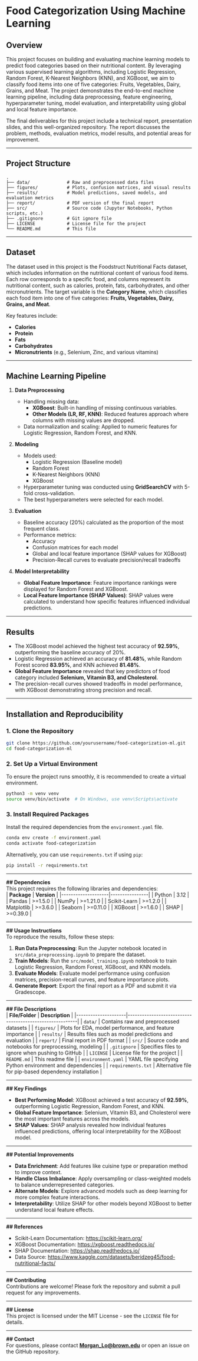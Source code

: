 # Food Categorization Using Machine Learning  

## Overview  
This project focuses on building and evaluating machine learning models to predict food categories based on their nutritional content. By leveraging various supervised learning algorithms, including Logistic Regression, Random Forest, K-Nearest Neighbors (KNN), and XGBoost, we aim to classify food items into one of five categories: Fruits, Vegetables, Dairy, Grains, and Meat. The project demonstrates the end-to-end machine learning pipeline, including data preprocessing, feature engineering, hyperparameter tuning, model evaluation, and interpretability using global and local feature importance.  

The final deliverables for this project include a technical report, presentation slides, and this well-organized repository. The report discusses the problem, methods, evaluation metrics, model results, and potential areas for improvement.  

---

## Project Structure  
```
.
├── data/              # Raw and preprocessed data files
├── figures/           # Plots, confusion matrices, and visual results
├── results/           # Model predictions, saved models, and evaluation metrics
├── report/            # PDF version of the final report
├── src/               # Source code (Jupyter Notebooks, Python scripts, etc.)
├── .gitignore         # Git ignore file
├── LICENSE            # License file for the project
└── README.md          # This file
```

---

## Dataset  
The dataset used in this project is the Foodstruct Nutritional Facts dataset, which includes information on the nutritional content of various food items. Each row corresponds to a specific food, and columns represent its nutritional content, such as calories, protein, fats, carbohydrates, and other micronutrients. The target variable is the **Category Name**, which classifies each food item into one of five categories: **Fruits, Vegetables, Dairy, Grains, and Meat**.  

Key features include:  
- **Calories**  
- **Protein**  
- **Fats**  
- **Carbohydrates**  
- **Micronutrients** (e.g., Selenium, Zinc, and various vitamins)  

---

## Machine Learning Pipeline  
1. **Data Preprocessing**  
   - Handling missing data:  
     - **XGBoost**: Built-in handling of missing continuous variables.  
     - **Other Models (LR, RF, KNN)**: Reduced features approach where columns with missing values are dropped.  
   - Data normalization and scaling: Applied to numeric features for Logistic Regression, Random Forest, and KNN.  

2. **Modeling**  
   - Models used:  
     - Logistic Regression (Baseline model)  
     - Random Forest  
     - K-Nearest Neighbors (KNN)  
     - XGBoost  
   - Hyperparameter tuning was conducted using **GridSearchCV** with 5-fold cross-validation.  
   - The best hyperparameters were selected for each model.  

3. **Evaluation**  
   - Baseline accuracy (20%) calculated as the proportion of the most frequent class.  
   - Performance metrics:  
     - Accuracy  
     - Confusion matrices for each model  
     - Global and local feature importance (SHAP values for XGBoost)  
     - Precision-Recall curves to evaluate precision/recall tradeoffs  

4. **Model Interpretability**  
   - **Global Feature Importance**: Feature importance rankings were displayed for Random Forest and XGBoost.  
   - **Local Feature Importance (SHAP Values)**: SHAP values were calculated to understand how specific features influenced individual predictions.  

---

## Results  
- The XGBoost model achieved the highest test accuracy of **92.59%**, outperforming the baseline accuracy of 20%.  
- Logistic Regression achieved an accuracy of **81.48%**, while Random Forest scored **83.95%**, and KNN achieved **81.48%**.  
- **Global Feature Importance** revealed that key predictors of food category included **Selenium, Vitamin B3, and Cholesterol**.  
- The precision-recall curves showed tradeoffs in model performance, with XGBoost demonstrating strong precision and recall.  

---

## Installation and Reproducibility  
### **1. Clone the Repository**  
```bash
git clone https://github.com/yourusername/food-categorization-ml.git
cd food-categorization-ml
```

### **2. Set Up a Virtual Environment**  
To ensure the project runs smoothly, it is recommended to create a virtual environment.  
```bash
python3 -m venv venv
source venv/bin/activate  # On Windows, use venv\Scripts\activate
```

### **3. Install Required Packages**  
Install the required dependencies from the `environment.yaml` file.  
```bash
conda env create -f environment.yaml
conda activate food-categorization
```

Alternatively, you can use `requirements.txt` if using `pip`:  
```bash
pip install -r requirements.txt
```

---

**## Dependencies**  
This project requires the following libraries and dependencies:  
| **Package**         | **Version**    |
|--------------------|----------------|
| Python             | 3.12           |
| Pandas             | >=1.5.0        |
| NumPy              | >=1.21.0       |
| Scikit-Learn       | >=1.2.0        |
| Matplotlib         | >=3.6.0        |
| Seaborn            | >=0.11.0       |
| XGBoost            | >=1.6.0        |
| SHAP               | >=0.39.0       |

---

**## Usage Instructions**  
To reproduce the results, follow these steps:  
1. **Run Data Preprocessing**: Run the Jupyter notebook located in `src/data_preprocessing.ipynb` to prepare the dataset.  
2. **Train Models**: Run the `src/model_training.ipynb` notebook to train Logistic Regression, Random Forest, XGBoost, and KNN models.  
3. **Evaluate Models**: Evaluate model performance using confusion matrices, precision-recall curves, and feature importance plots.  
4. **Generate Report**: Export the final report as a PDF and submit it via Gradescope.  

---

**## File Descriptions**  
| **File/Folder**      | **Description**                                           |
|---------------------|---------------------------------------------------------|
| `data/`              | Contains raw and preprocessed datasets                    |
| `figures/`           | Plots for EDA, model performance, and feature importance |
| `results/`           | Results files such as model predictions and evaluation   |
| `report/`            | Final report in PDF format                              |
| `src/`               | Source code and notebooks for preprocessing, modeling    |
| `.gitignore`         | Specifies files to ignore when pushing to GitHub        |
| `LICENSE`            | License file for the project                            |
| `README.md`          | This readme file                                        |
| `environment.yaml`   | YAML file specifying Python environment and dependencies |
| `requirements.txt`   | Alternative file for pip-based dependency installation   |

---

**## Key Findings**  
- **Best Performing Model**: XGBoost achieved a test accuracy of **92.59%**, outperforming Logistic Regression, Random Forest, and KNN.  
- **Global Feature Importance**: Selenium, Vitamin B3, and Cholesterol were the most important features across the models.  
- **SHAP Values**: SHAP analysis revealed how individual features influenced predictions, offering local interpretability for the XGBoost model.  

---

**## Potential Improvements**  
- **Data Enrichment**: Add features like cuisine type or preparation method to improve context.  
- **Handle Class Imbalance**: Apply oversampling or class-weighted models to balance underrepresented categories.  
- **Alternate Models**: Explore advanced models such as deep learning for more complex feature interactions.  
- **Interpretability**: Utilize SHAP for other models beyond XGBoost to better understand local feature effects.  

---

**## References**  
- Scikit-Learn Documentation: https://scikit-learn.org/  
- XGBoost Documentation: https://xgboost.readthedocs.io/  
- SHAP Documentation: https://shap.readthedocs.io/  
- Data Source: https://www.kaggle.com/datasets/beridzeg45/food-nutritional-facts/  

---

**## Contributing**  
Contributions are welcome! Please fork the repository and submit a pull request for any improvements.  

---

**## License**  
This project is licensed under the MIT License - see the `LICENSE` file for details.  

---

**## Contact**  
For questions, please contact **Morgan_Lo@brown.edu** or open an issue on the GitHub repository.  
